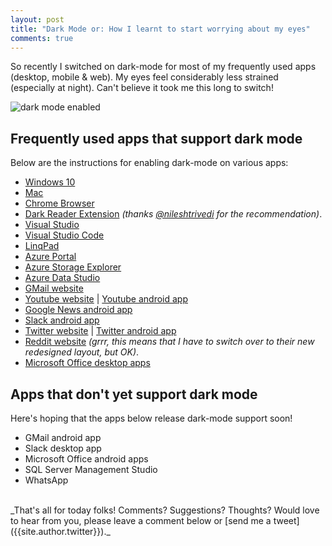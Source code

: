 ```yaml
---
layout: post
title: "Dark Mode or: How I learnt to start worrying about my eyes"
comments: true
---
```

So recently I switched on dark-mode for most of my frequently used apps (desktop, mobile & web). My eyes feel considerably less strained (especially at night). Can't believe it took me this long to switch!

![dark mode enabled](../../../images/07-dark-mode-windows.jpg)

## Frequently used apps that support dark mode

Below are the instructions for enabling dark-mode on various apps:

* [Windows 10]((https://docs.microsoft.com/en-us/windows-hardware/customize/desktop/set-dark-mode))
* [Mac](https://support.apple.com/en-in/HT208976)
* [Chrome Browser](https://www.theverge.com/2019/4/24/18512288/google-chrome-dark-mode-now-available-windows-10)
* [Dark Reader Extension](https://chrome.google.com/webstore/detail/dark-reader/eimadpbcbfnmbkopoojfekhnkhdbieeh?hl=en) _(thanks [@nileshtrivedi](https://twitter.com/nileshtrivedi) for the recommendation)_.
* [Visual Studio](https://docs.microsoft.com/en-us/visualstudio/ide/quickstart-personalize-the-ide?view=vs-2017)
* [Visual Studio Code](https://code.visualstudio.com/docs/getstarted/themes)
* [LinqPad](https://twitter.com/linqpad/status/730348639512465410?lang=en)
* [Azure Portal](https://docs.microsoft.com/en-us/azure/azure-portal/azure-portal-change-theme-high-contrast#change-theme)
* [Azure Storage Explorer](https://docs.microsoft.com/en-us/azure/vs-azure-tools-storage-explorer-relnotes?toc=%2fazure%2fstorage%2ffiles%2ftoc.json#version-086)
* [Azure Data Studio](https://cloudblogs.microsoft.com/sqlserver/2018/11/06/the-november-release-of-azure-data-studio-is-now-available/)
* [GMail website](https://support.google.com/mail/answer/112508?hl=en)
* [Youtube website](https://support.google.com/youtube/answer/7385323?co=GENIE.Platform%3DDesktop&hl=en) \| [Youtube android app](https://support.google.com/youtube/answer/7385323?co=GENIE.Platform%3DAndroid&hl=en&oco=1)
* [Google News android app](https://www.androidpolice.com/2018/10/05/google-news-5-5-brings-dark-theme-entire-app-apk-download/)
* [Slack android app](https://get.slack.help/hc/en-us/articles/360019434914#android-1)
* [Twitter website](https://techcrunch.com/2017/09/06/twitter-brings-its-dark-night-mode-theme-to-the-web/) \| [Twitter android app](https://www.androidcentral.com/how-enable-dark-mode-twitter-android-app)
* [Reddit website](https://www.theverge.com/2018/5/25/17393320/reddit-night-mode-dark-how-to) _(grrr, this means that I have to switch over to their new redesigned layout, but OK)_.
* [Microsoft Office desktop apps](https://support.office.com/en-us/article/change-the-look-and-feel-of-office-with-themes-63e65e1c-08d4-4dea-820e-335f54672310)

## Apps that don't yet support dark mode

Here's hoping that the apps below release dark-mode support soon!

* GMail android app
* Slack desktop app
* Microsoft Office android apps
* SQL Server Management Studio
* WhatsApp

<br>
_That's all for today folks! Comments? Suggestions? Thoughts? Would love to hear from you, please leave a comment below or [send me a tweet]({{site.author.twitter}})._